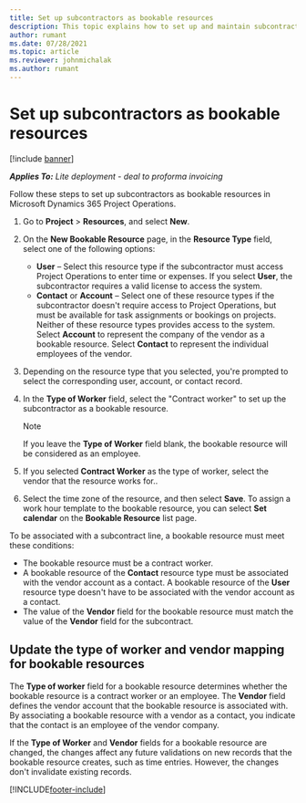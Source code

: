 ```yaml
---
title: Set up subcontractors as bookable resources
description: This topic explains how to set up and maintain subcontractor resources that are created from users and contacts in the system, so that they can be associated with subcontracts in Microsoft Dynamics 365 Project Operations.
author: rumant
ms.date: 07/28/2021
ms.topic: article
ms.reviewer: johnmichalak
ms.author: rumant
---
```


# Set up subcontractors as bookable resources

[!include [banner](../../includes/dataverse-preview.md)]

_**Applies To:** Lite deployment - deal to proforma invoicing_

Follow these steps to set up subcontractors as bookable resources in Microsoft Dynamics 365 Project Operations.

1. Go to **Project** \> **Resources**, and select **New**.
2. On the **New Bookable Resource** page, in the **Resource Type** field, select one of the following options:

    - **User** – Select this resource type if the subcontractor must access Project Operations to enter time or expenses. If you select **User**, the subcontractor requires a valid license to access the system.
    - **Contact** or **Account** – Select one of these resource types if the subcontractor doesn't require access to Project Operations, but must be available for task assignments or bookings on projects. Neither of these resource types provides access to the system. Select **Account** to represent the company of the vendor as a bookable resource. Select **Contact** to represent the individual employees of the vendor.

3. Depending on the resource type that you selected, you're prompted to select the corresponding user, account, or contact record.
4. In the **Type of Worker** field, select the "Contract worker" to set up the subcontractor as a bookable resource.

    > [!NOTE]
    > If you leave the **Type of Worker** field blank, the bookable resource will be considered as an employee.

5. If you selected **Contract Worker** as the type of worker, select the vendor that the resource works for..
6. Select the time zone of the resource, and then select **Save**. To assign a work hour template to the bookable resource, you can select **Set calendar** on the **Bookable Resource** list page.

To be associated with a subcontract line, a bookable resource must meet these conditions:

- The bookable resource must be a contract worker.
- A bookable resource of the **Contact** resource type must be associated with the vendor account as a contact. A bookable resource of the **User** resource type doesn't have to be associated with the vendor account as a contact.
- The value of the **Vendor** field for the bookable resource must match the value of the **Vendor** field for the subcontract.

## Update the type of worker and vendor mapping for bookable resources

The **Type of worker** field for a bookable resource determines whether the bookable resource is a contract worker or an employee. The **Vendor** field defines the vendor account that the bookable resource is associated with. By associating a bookable resource with a vendor as a contact, you indicate that the contact is an employee of the vendor company.

If the **Type of Worker** and **Vendor** fields for a bookable resource are changed, the changes affect any future validations on new records that the bookable resource creates, such as time entries. However, the changes don't invalidate existing records.

[!INCLUDE[footer-include](../../includes/footer-banner.md)]
